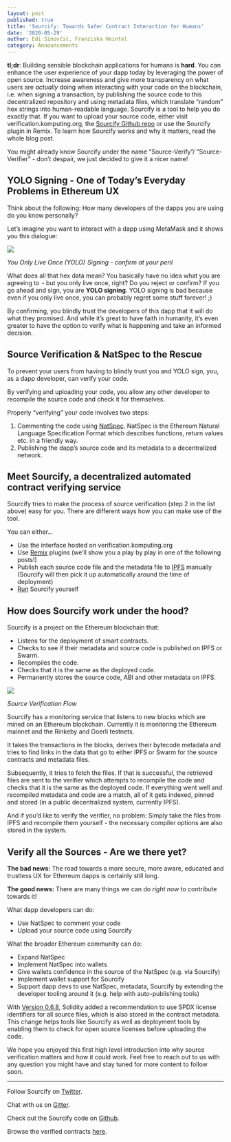 ```yaml
---
layout: post
published: true
title: 'Sourcify: Towards Safer Contract Interaction for Humans'
date: '2020-05-29'
author: Edi Sinovčić, Franziska Heintel
category: Announcements
---
```


**tl;dr**: Building sensible blockchain applications for humans is **hard**. You can enhance the user experience of 
your dapp today by leveraging the power of open source. Increase awareness and give more transparency on what users 
are *actually* doing when interacting with your code on the blockchain, i.e. when signing a transaction, by publishing 
the source code to this decentralized repository and using metadata files, which translate “random” hex strings into 
human-readable language. Sourcify is a tool to help you do exactly that. If you want to upload your source code, either 
visit verification.komputing.org, the [Sourcify Github repo](https://github.com/ethereum/sourcify) or use the Sourcify 
plugin in Remix. To learn how Sourcify works and why it matters, read the whole blog post.

You might already know Sourcify under the name “Source-Verify”/ ”Source-Verifier” - don’t despair, we just decided to give 
it a nicer name!

## YOLO Signing - One of Today’s Everyday Problems in Ethereum UX
Think about the following: How many developers of the dapps you are using do you know personally?

Let’s imagine you want to interact with a dapp using MetaMask and it shows you this dialogue: 

![](https://i.imgur.com/CjzXm9p.png)

*You Only Live Once (YOLO)  Signing - confirm at your peril*

What does all that hex data mean? You basically have no idea what you are agreeing to  - but you only live once, right? 
Do you reject or confirm? If you go ahead and sign, you are **YOLO signing**. YOLO signing is bad because even if you only 
live once, you can probably regret some stuff forever! ;) 

By confirming, you blindly trust the developers of this dapp that it will do what they promised. And while it’s great to 
have faith in humanity, it’s even greater to have the option to verify what is happening and take an informed decision.

## Source Verification & NatSpec to the Rescue

To prevent your users from having to blindly trust you and YOLO sign, you, as a dapp developer, can verify your code.

By verifying and uploading your code, you allow any other developer to recompile the source code and check it for themselves.

Properly “verifying” your code involves two steps:
1. Commenting the code using [NatSpec](https://solidity.readthedocs.io/en/latest/natspec-format.html). NatSpec is the 
Ethereum Natural Language Specification Format which describes functions, return values etc. in a friendly way.
1. Publishing the dapp’s source code and its metadata to a decentralized network.

## Meet Sourcify, a decentralized automated contract verifying service

Sourcify tries to make the process of source verification (step 2 in the list above) easy for you. There are different ways 
how you can make use of the tool. 

You can either...
* Use the interface hosted on verification.komputing.org
* Use [Remix](https://remix.ethereum.org/) plugins (we’ll show you a play by play in one of the following posts!)
* Publish each source code file and the metadata file to [IPFS](https://docs.ipfs.io/concepts/what-is-ipfs/) manually 
(Sourcify will then pick it up automatically around the time of deployment)
* [Run](https://github.com/ethereum/sourcify) Sourcify yourself

## How does Sourcify work under the hood?

Sourcify is a project on the Ethereum blockchain that:
* Listens for the deployment of smart contracts.
* Checks to see if their metadata and source code is published on IPFS or Swarm.
* Recompiles the code.
* Checks that it is the same as the deployed code.
* Permanently stores the source code, ABI and other metadata on IPFS.

![](https://i.imgur.com/FewKPRF.png)

*Source Verification Flow*

Sourcify has a monitoring service that listens to new blocks which are mined on an Ethereum blockchain. Currently it is 
monitoring the Ethereum mainnet and the Rinkeby and Goerli testnets.

It takes the transactions in the blocks, derives their bytecode metadata and tries to find links in the data that go to 
either IPFS or Swarm for the source contracts and metadata files.

Subsequently, it tries to fetch the files. If that is successful, the retrieved files are sent to the verifier which 
attempts to recompile the code and checks that it is the same as the deployed code. If everything went well and recompiled 
metadata and code are a match, all of it gets indexed, pinned and stored (in a public decentralized system, currently IPFS).

And if you’d like to verify the verifier, no problem: Simply take the files from IPFS and recompile them yourself - 
the necessary compiler options are also stored in the system.

## Verify all the Sources - Are we there yet? 

**The bad news:** The road towards a more secure, more aware, educated and trustless UX for Ethereum dapps is certainly 
still long. 

**The good news:** There are many things we can do *right now* to contribute towards it!

What dapp developers can do:
* Use NatSpec to comment your code
* Upload your source code using Sourcify

What the broader Ethereum community can do:
* Expand NatSpec
* Implement NatSpec into wallets
* Give wallets confidence in the source of the NatSpec (e.g. via Sourcify)
* Implement wallet support for Sourcify
* Support dapp devs to use NatSpec, metadata, Sourcify by extending the developer tooling around it (e.g. help with 
auto-publishing tools)

With [Version 0.6.8](https://github.com/ethereum/solidity/releases/tag/v0.6.8), Solidity added a recommendation to use 
SPDX license identifiers for all source files, which is also stored in the contract metadata. This change helps tools like 
Sourcify as well as deployment tools by enabling them to check for open source licenses before uploading the code.

We hope you enjoyed this first high level introduction into why source verification matters and how it could work. Feel 
free to reach out to us with any question you might have and stay tuned for more content to follow soon. 

---
Follow Sourcify on [Twitter](https://twitter.com/SourcifyEth). 

Chat with us on [Gitter](https://gitter.im/ethereum/source-verify). 

Check out the Sourcify code on [Github](https://github.com/ethereum/sourcify). 

Browse the verified contracts [here](https://contractrepo.komputing.org/). 

